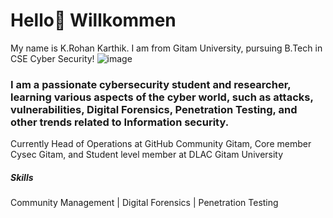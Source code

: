 # Hello👋 Willkommen  

My name is K.Rohan Karthik. I am from Gitam University, pursuing B.Tech in CSE Cyber Security!
![image](https://github.com/user-attachments/assets/c8247fd2-2a10-4648-b3b5-35b129ae6c6f)
### I am a passionate cybersecurity student and researcher, learning various aspects of the cyber world, such as attacks, vulnerabilities, Digital Forensics, Penetration Testing, and other trends related to Information security.

Currently Head of Operations at GitHub Community Gitam, Core member Cysec Gitam, and Student level member at DLAC Gitam University 

##### Skills 
Community Management | Digital Forensics | Penetration Testing 






     
